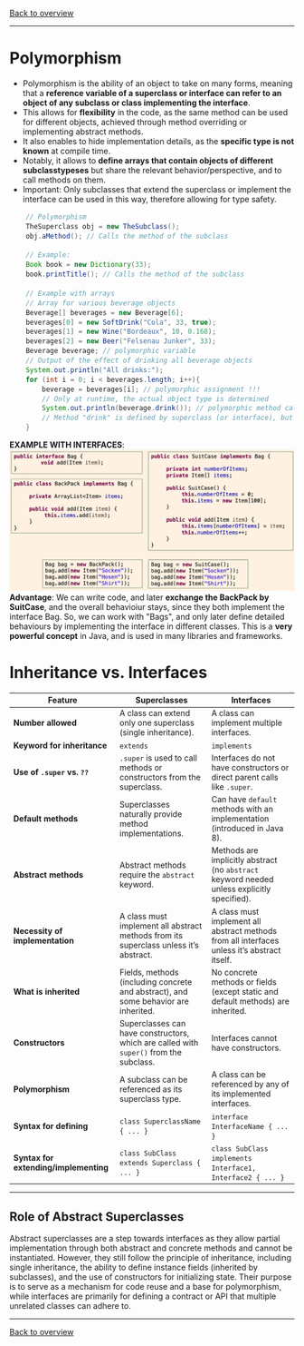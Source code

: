 [Back to overview](./00_Java_SyntaxGuide.md)

---

# Polymorphism

- Polymorphism is the ability of an object to take on many forms, meaning that a **reference variable of a superclass or interface can refer to an object of any subclass or class implementing the interface**.
- This allows for **flexibility** in the code, as the same method can be used for different objects, achieved through method overriding or implementing abstract methods.
- It also enables to hide implementation details, as the **specific type is not known** at compile time.
- Notably, it allows to **define arrays that contain objects of different subclasstypeses** but share the relevant behavior/perspective, and to call methods on them.
- Important: Only subclasses that extend the superclass or implement the interface can be used in this way, therefore allowing for type safety.

```java
    // Polymorphism
    TheSuperclass obj = new TheSubclass();
    obj.aMethod(); // Calls the method of the subclass

    // Example:
    Book book = new Dictionary(33);
    book.printTitle(); // Calls the method of the subclass

    // Example with arrays
    // Array for various beverage objects
    Beverage[] beverages = new Beverage[6];
    beverages[0] = new SoftDrink("Cola", 33, true);
    beverages[1] = new Wine("Bordeaux", 10, 0.168);
    beverages[2] = new Beer("Felsenau Junker", 33);
    Beverage beverage; // polymorphic variable
    // Output of the effect of drinking all beverage objects
    System.out.println("All drinks:");
    for (int i = 0; i < beverages.length; i++){
        beverage = beverages[i]; // polymorphic assignment !!!
        // Only at runtime, the actual object type is determined
        System.out.println(beverage.drink()); // polymorphic method call !!!
        // Method "drink" is defined by superclass (or interface), but must be present --> shared behavior/perspective
    }
```

**EXAMPLE WITH INTERFACES**:
![interface_polymorphism](interface_polymorphism.png)
**Advantage**: We can write code, and later **exchange the BackPack by SuitCase**, and the overall behavioiur stays, since they both implement the interface Bag. So, we can work with "Bags", and only later define detailed behaviours by implementing the interface in different classes. This is a **very powerful concept** in Java, and is used in many libraries and frameworks.



# Inheritance vs. Interfaces
| **Feature**                     | **Superclasses**                                                                           | **Interfaces**                                                                                 |
|----------------------------------|-------------------------------------------------------------------------------------------|-----------------------------------------------------------------------------------------------|
| **Number allowed**              | A class can extend only one superclass (single inheritance).                              | A class can implement multiple interfaces.                                                    |
| **Keyword for inheritance**     | `extends`                                                                                 | `implements`                                                                                  |
| **Use of `.super` vs. `??`**    | `.super` is used to call methods or constructors from the superclass.                     | Interfaces do not have constructors or direct parent calls like `.super`.                     |
| **Default methods**             | Superclasses naturally provide method implementations.                                    | Can have `default` methods with an implementation (introduced in Java 8).                    |
| **Abstract methods**            | Abstract methods require the `abstract` keyword.                                          | Methods are implicitly abstract (no `abstract` keyword needed unless explicitly specified).    |
| **Necessity of implementation** | A class must implement all abstract methods from its superclass unless it’s abstract.     | A class must implement all abstract methods from all interfaces unless it’s abstract itself. |
| **What is inherited**           | Fields, methods (including concrete and abstract), and some behavior are inherited.       | No concrete methods or fields (except static and default methods) are inherited.              |
| **Constructors**                | Superclasses can have constructors, which are called with `super()` from the subclass.    | Interfaces cannot have constructors.                                                          |
| **Polymorphism**                | A subclass can be referenced as its superclass type.                                      | A class can be referenced by any of its implemented interfaces.                               |
| **Syntax for defining**         | `class SuperclassName { ... }`                                                            | `interface InterfaceName { ... }`                                                             |
| **Syntax for extending/implementing** | `class SubClass extends Superclass { ... }`                                               | `class SubClass implements Interface1, Interface2 { ... }`                                       |
---

## **Role of Abstract Superclasses**
Abstract superclasses are a step towards interfaces as they allow partial implementation through both abstract and concrete methods and cannot be instantiated. However, they still follow the principle of inheritance, including single inheritance, the ability to define instance fields (inherited by subclasses), and the use of constructors for initializing state. Their purpose is to serve as a mechanism for code reuse and a base for polymorphism, while interfaces are primarily for defining a contract or API that multiple unrelated classes can adhere to.


---

[Back to overview](./00_Java_SyntaxGuide.md)